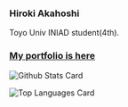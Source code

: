 ### Hiroki Akahoshi
Toyo Univ INIAD student(4th).

### [My portfolio is here](https://akahoshi1421.github.io/akahoshi-port/)

![Github Stats Card](https://github-readme-stats.vercel.app/api?username=akahoshi1421&count_private=true)

![Top Languages Card](https://github-readme-stats.vercel.app/api/top-langs/?username=akahoshi1421&layout=compact)
<!--
**akahoshi1421/akahoshi1421** is a ✨ _special_ ✨ repository because its `README.md` (this file) appears on your GitHub profile.

Here are some ideas to get you started:

- 🔭 I’m currently working on ...
- 🌱 I’m currently learning ...
- 👯 I’m looking to collaborate on ...
- 🤔 I’m looking for help with ...
- 💬 Ask me about ...
- 📫 How to reach me: ...
- 😄 Pronouns: ...
- ⚡ Fun fact: ...
-->
